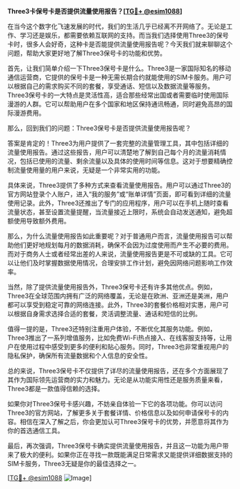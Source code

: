 **Three3卡保号卡是否提供流量使用报告？[[TG💪+ @esim1088](https://t.me/s/esim1088)]**

在当今这个数字化飞速发展的时代，我们的生活几乎已经离不开网络了。无论是工作、学习还是娱乐，都需要依赖互联网的支持。而当我们选择使用Three3的保号卡时，很多人会好奇，这种卡是否能提供流量使用报告呢？今天我们就来聊聊这个问题，帮助大家更好地了解Three3保号卡的功能和优势。

首先，让我们简单介绍一下Three3保号卡是什么。Three3是一家国际知名的移动通信运营商，它提供的保号卡是一种无需长期合约就能使用的SIM卡服务。用户可以根据自己的需求购买不同的套餐，享受通话、短信以及数据流量等服务。Three3保号卡的一大特点是灵活性高，适合那些经常出国或者需要临时使用国际漫游的人群。它可以帮助用户在多个国家和地区保持通讯畅通，同时避免高昂的国际漫游费用。

那么，回到我们的问题：Three3保号卡是否提供流量使用报告呢？

答案是肯定的！Three3为用户提供了一套完整的流量管理工具，其中包括详细的流量使用报告。通过这些报告，用户可以清楚地了解到自己每个月的流量消耗情况，包括已使用的流量、剩余流量以及具体的使用时间等信息。这对于想要精确控制流量使用量的用户来说，无疑是一个非常实用的功能。

具体来说，Three3提供了多种方式来查看流量使用报告。用户可以通过Three3的官方网站登录个人账户，进入“我的服务”或“账单详情”页面，即可看到详细的流量使用记录。此外，Three3还推出了专门的应用程序，用户可以在手机上随时查看流量状态，甚至设置流量提醒，当流量接近上限时，系统会自动发送通知，避免超额使用导致额外费用。

那么，为什么流量使用报告如此重要呢？对于普通用户而言，流量使用报告可以帮助他们更好地规划每月的数据消耗，确保不会因为过度使用而产生不必要的费用。而对于商务人士或者经常出差的人来说，流量使用报告更是不可或缺的工具。它可以让他们及时掌握数据使用情况，合理安排工作计划，避免因网络问题影响工作效率。

当然，除了提供流量使用报告外，Three3保号卡还有许多其他优点。例如，Three3在全球范围内拥有广泛的网络覆盖，无论是在欧洲、亚洲还是美洲，用户都可以享受到稳定可靠的网络连接。此外，Three3的套餐价格相对实惠，用户可以根据自身需求选择合适的套餐，灵活调整流量、通话和短信的比例。

值得一提的是，Three3还特别注重用户体验，不断优化其服务功能。例如，Three3推出了一系列增值服务，比如免费Wi-Fi热点接入、在线客服支持等，让用户在使用过程中感受到更多的便利和贴心服务。同时，Three3也非常重视用户的隐私保护，确保所有流量数据和个人信息的安全性。

总的来说，Three3保号卡不仅提供了详尽的流量使用报告，还在多个方面展现了其作为国际领先运营商的实力和魅力。无论是从功能实用性还是服务质量来看，Three3都是一款值得信赖的选择。

如果你对Three3保号卡感兴趣，不妨亲自体验一下它的各项功能。你可以访问Three3的官方网站，了解更多关于套餐详情、价格信息以及如何申请保号卡的内容。相信在深入了解之后，你会更加认可Three3保号卡的优势，并愿意将其作为你的首选通信工具。

最后，再次强调，Three3保号卡确实提供流量使用报告，并且这一功能为用户带来了极大的便利。如果你正在寻找一款既能满足日常需求又能提供详细数据支持的SIM卡服务，Three3无疑是你的最佳选择之一。

[[TG💪+ @esim1088](https://t.me/s/esim1088) ![Image](https://i.postimg.cc/4NQfJmqS/Snipaste-2025-05-13-00-14-12.png)]
